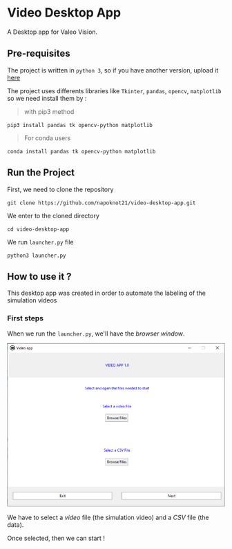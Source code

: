 # Video Desktop App

A Desktop app for Valeo Vision.

## Pre-requisites

The project is written in ```python 3```, so if you have another version, upload it [here](https://www.python.org/downloads/)

The project uses differents libraries like ```Tkinter```,  ```pandas```, ```opencv```, ```matplotlib``` so we need install them by :
> with pip3 method
```
pip3 install pandas tk opencv-python matplotlib
```
> For conda users
```
conda install pandas tk opencv-python matplotlib
```

## Run the Project

First, we need to clone the repository
```
git clone https://github.com/napoknot21/video-desktop-app.git
```
We enter to the cloned directory
```
cd video-desktop-app
```
We run ```launcher.py``` file 
```
python3 launcher.py
```

## How to use it ?
This desktop app was created in order to automate the labeling of the simulation videos

### First steps 
When we run the ```launcher.py```, we'll have the *browser window*.

![browser-window](src/ui/.images/video-welcome.PNG)

We have to select a *video* file (the simulation video) and a *CSV* file (the data).

Once selected, then we can start !
